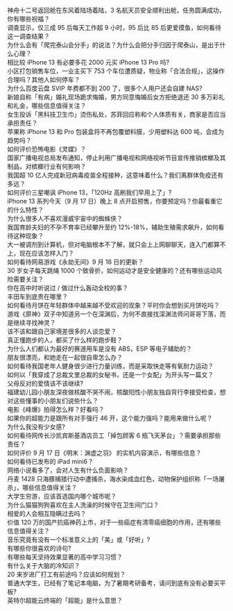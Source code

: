 神舟十二号返回舱在东风着陆场着陆，3 名航天员安全顺利出舱，任务圆满成功，你有哪些祝福？  
调查显示，仅三成 95 后每天工作超 9 小时，95 后比 85 后更爱摸鱼，如何看待这一调查结果？  
为什么会有「爬完泰山会分手」的说法？为什么会把分手归因于爬泰山，是出于什么心理？  
相比较 iPhone 13 有必要多花 2000 元买 iPhone 13 Pro 吗?  
小区打包销售车位，一业主买下 753 个车位遭质疑，物业称「合法合规」，这操作合理吗？其他人如何停车？  
为什么百度云盘 SVIP 年费都不到 200 了，很多个人用户还会自建 NAS?  
新娘自称「有病」婚礼现场跪求悔婚，男方同意悔婚后女方拒绝退还 30 多万彩礼和礼金，哪些信息值得关注？  
女生投诉「黑科技卫生巾」烫伤私处，苏菲回应称和个人体质有关，商家是否应当承担责任？  
苹果称 iPhone 13 和 Pro 包装盒将不再包覆塑料膜，少用塑料达 600 吨，会成为趋势吗？  
如何评价恐怖电影《灵媒》？  
国家广播电视总局发布通知，停止利用广播电视和网络视听节目宣传推销槟榔及其制品，对槟榔行业有何影响？  
我国超 10 亿人完成新冠病毒疫苗全程接种，这意味着什么？我们离群体免疫还有多远？  
如何评价三星嘲讽 iPhone 13，「120Hz 高刷我们早用上了」?  
iPhone 13 系列今天（9 月 17 日）晚上 8 点开启预售，你要预定吗？你最看重它的什么特性？  
为什么很多人不喜欢漫威宇宙中的蜘蛛侠？  
我国育龄夫妇的不孕不育率已经攀升至约 12%-18%，辅助生殖需求飙升，如何看待这种现象？  
大一被调剂到计算机，但对电脑根本不了解，就只会上上网聊聊天，连入门都算不上，现在应该怎样入门？  
如何看待网易游戏《永劫无间》9 月 16 日的更新？  
30 岁女子每天跳绳 1000 个致骨折，如何运动才是安全健康的？还有哪些运动风险需要关注？  
你在高中时听说过 / 做过什么轰动全校的事？  
丰田车到底贵在哪里？  
如何看待月饼在年轻群体中越来越不受欢迎的现象？平时你会想到买月饼吃吗？  
游戏《原神》双子中知道另一个在深渊后，为何不直接找深渊法师问哥哥下落，而是继续寻找神灵？  
该不该和跟自己家境差很多的人谈恋爱？  
真正懂跑步的人，都买了什么样的跑步鞋？  
为什么人们都认为最好的赛道用车是没有 ABS，ESP 等电子辅助的？  
朋友很漂亮，和她走在一起很自卑怎么办？  
如何看待我国老年人健身很少进行力量训练，而是采取快走等有氧耐力运动？  
如何以「我穿成了总裁文里总裁的女秘书，还是一个女配」为开头写一篇文？  
父母反对的爱情该不该继续?  
福建幼儿园小朋友深夜做核酸不哭不闹，核酸阳性小朋友独自背行李接受检查，想对这些懂事的小朋友们说些什么？  
电影《峰爆》拍得怎么样？好看吗？  
如果你的超能力是跟所有对手强行 46 开，这个能力强吗？能用来做什么呢？  
为什么我没有少女感?  
如何看待网传长沙凯宾斯基酒店员工「掉包顾客 6 瓶飞天茅台」？需要承担那些责任？  
如何评价 9 月 17 日《明末：渊虚之羽》 的实机内容演示，有哪些信息？  
如何看待已发布的 iPad mini6？  
网络小说看多了，会对人生有什么负面影响？  
丹麦 1428 只海豚捕猎行动中遭捕杀，海水染成血红色，动物保护组织称「一场屠杀」，哪些信息值得关注？  
大学生穷游，应该首选国内哪个城市呢？  
为什么猫猫狗狗喜欢在主人洗澡的时候守在卫生间门口？  
相爱的人会相互隐瞒过去吗？  
价值 120 万的国产抗癌神药上市，对于一些癌症有清零癌细胞的作用，还有哪些信息值得关注？  
音乐究竟有没有一个标准意义上的「美」或「好听」?  
有哪些你很喜欢的诗句?  
有哪些每天坚持效果显著的高中学习习惯？  
有什么关于大脑的冷知识？  
20 来岁进厂打工有前途吗？应该如何规划？  
普通大学生，已经有了笔记本电脑，为了暑期考研备考，请问到底有没有必要买平板?  
英特尔超能云终端的「超能」是什么意思？  
